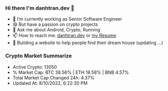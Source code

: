 ### Hi there I'm danhtran.dev 👋

- 🔭 I’m currently working as Senior Software Engineer
- 😄 But have a passion on crypto projects
- 💬 Ask me about Android, Crypto, Running 
- 📫 How to reach me: <a href="https://danhtran.dev" target="_blank">danhtran.dev</a> or <a href="Developer-Resume.pdf" target="_blank">my Resume</a>
- 🌱 Building a website to help people find their dream house (updating ...)

### Crypto Market Summarize
- Active Crypto: 13050
- % Market Cap: BTC 38.56% | ETH 18.58% | BNB 4.57%
- Total Market Cap Changed 24h: 4.37%
- Updated At: 8/10/2022, 6:22:30 PM
